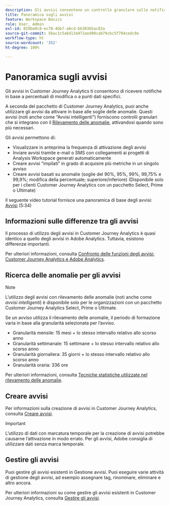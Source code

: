 ```yaml
---
description: Gli avvisi consentono un controllo granulare sulle notifiche e un’integrazione con il rilevamento delle anomalie.
title: Panoramica sugli avvisi
feature: Workspace Basics
role: User, Admin
exl-id: 029be0c8-ec78-4bb7-a6cd-bb303b5ac82a
source-git-commit: 56ac1c5a6d13a972aed90cab79cbc5f794cedc9e
workflow-type: ht
source-wordcount: '352'
ht-degree: 100%

---
```


# Panoramica sugli avvisi

Gli avvisi in Customer Journey Analytics ti consentono di ricevere notifiche in base a percentuali di modifica o a punti dati specifici.

A seconda del pacchetto di Customer Journey Analytics, puoi anche utilizzare gli avvisi da attivare in base alle soglie delle anomalie. Questi avvisi (noti anche come “Avvisi intelligenti”) forniscono controlli granulari che si integrano con il [Rilevamento delle anomalie](/help/analysis-workspace/c-anomaly-detection/anomaly-detection.md), attivandosi quando sono più necessari.

Gli avvisi permettono di:

* Visualizzare in anteprima la frequenza di attivazione degli avvisi
* Inviare avvisi tramite e-mail o SMS con collegamenti ai progetti di Analysis Workspace generati automaticamente
* Creare avvisi “impilati” in grado di acquisire più metriche in un singolo avviso
* Creare avvisi basati su anomalie (soglie del 90%, 95%, 99%, 99,75% e 99,9%; modifica della percentuale; superiore/inferiore) (Disponibile solo per i clienti Customer Journey Analytics con un pacchetto Select, Prime o Ultimate)

Il seguente video tutorial fornisce una panoramica di base degli avvisi: [Avvisi](https://experienceleague.adobe.com/docs/analytics-learn/tutorials/data-science/intelligent-alerts.html?lang=it) (5:34)

## Informazioni sulle differenze tra gli avvisi

Il processo di utilizzo degli avvisi in Customer Journey Analytics è quasi identico a quello degli avvisi in Adobe Analytics. Tuttavia, esistono differenze importanti.

Per ulteriori informazioni, consulta [Confronto delle funzioni degli avvisi: Customer Journey Analytics e Adobe Analytics](/help/components/c-intelligent-alerts/alerts-feature-comparison.md).

## Ricerca delle anomalie per gli avvisi

>[!NOTE]
>
>L’utilizzo degli avvisi con rilevamento delle anomalie (noti anche come _avvisi intelligenti_) è disponibile solo per le organizzazioni con un pacchetto Customer Journey Analytics Select, Prime o Ultimate.

Se un avviso utilizza il rilevamento delle anomalie, il periodo di formazione varia in base alla granularità selezionata per l’avviso.

* Granularità mensile: 15 mesi + lo stesso intervallo relativo allo scorso anno
* Granularità settimanale: 15 settimane + lo stesso intervallo relativo allo scorso anno
* Granularità giornaliera: 35 giorni + lo stesso intervallo relativo allo scorso anno
* Granularità oraria: 336 ore

Per ulteriori informazioni, consulta [Tecniche statistiche utilizzate nel rilevamento delle anomalie](/help/analysis-workspace/c-anomaly-detection/statistics-anomaly-detection.md).

## Creare avvisi

Per informazioni sulla creazione di avvisi in Customer Journey Analytics, consulta [Creare avvisi](/help/components/c-intelligent-alerts/alert-builder.md).

>[!IMPORTANT]
>
>L’utilizzo di dati con marcatura temporale per la creazione di avvisi potrebbe causarne l’attivazione in modo errato. Per gli avvisi, Adobe consiglia di utilizzare dati senza marca temporale.

## Gestire gli avvisi

Puoi gestire gli avvisi esistenti in Gestione avvisi. Puoi eseguire varie attività di gestione degli avvisi, ad esempio assegnare tag, rinominare, eliminare e altro ancora.

Per ulteriori informazioni su come gestire gli avvisi esistenti in Customer Journey Analytics, consulta [Gestire gli avvisi](/help/components/c-intelligent-alerts/alert-manager.md).
